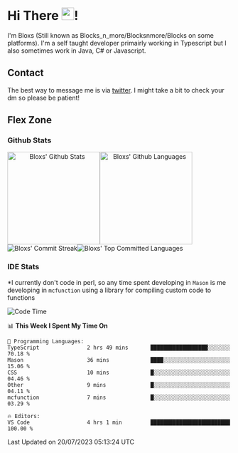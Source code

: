 # Hi There <img src="https://media.giphy.com/media/hvRJCLFzcasrR4ia7z/giphy.gif" width="28">!
I'm Bloxs (Still known as Blocks_n_more/Blocksnmore/Blocks on some platforms). I'm a self taught developer primairly working in Typescript but I also sometimes work in Java, C# or Javascript. 

## Contact
The best way to message me is via [twitter](https://twitter.com/blocksnmore). I might take a bit to check your dm so please be patient!

## Flex Zone
### Github Stats
<div style="display: flex;" align="center">
  <img src="https://readme-stats-gules.vercel.app/api?username=Blocksnmore&bg_color=23272A&show_icons=true&count_private=true&title_color=fff&text_color=fff&icon_color=3d34eb&hide_border=true&border_radius=10" alt="Bloxs' Github Stats" style="height: 13rem" />
 <img src="https://readme-stats-gules.vercel.app/api/top-langs/?username=Blocksnmore&layout=donut&count_private=true&hide_border=true&bg_color=23272A&title_color=fff&text_color=fff&icon_color=3d34eb&border_radius=10" alt="Bloxs' Github Languages" style="height: 13rem;" />
</div>
<div style="display: flex;" align="center">
  <img src="https://streak-stats.demolab.com?user=Blocksnmore&theme=github-dark-blue&hide_border=true" alt="Bloxs' Commit Streak">
  <img src="http://github-profile-summary-cards.vercel.app/api/cards/most-commit-language?username=Blocksnmore&theme=github_dark" alt="Bloxs' Top Committed Languages">
</div>

### IDE Stats
*I currently don't code in perl, so any time spent developing in `Mason` is me developing in `mcfunction` using a library for compiling custom code to functions
<!--START_SECTION:waka-->
![Code Time](http://img.shields.io/badge/Code%20Time-609%20hrs%2035%20mins-blue)

📊 **This Week I Spent My Time On** 

```text
💬 Programming Languages: 
TypeScript               2 hrs 49 mins       ██████████████████░░░░░░░   70.18 % 
Mason                    36 mins             ████░░░░░░░░░░░░░░░░░░░░░   15.06 % 
CSS                      10 mins             █░░░░░░░░░░░░░░░░░░░░░░░░   04.46 % 
Other                    9 mins              █░░░░░░░░░░░░░░░░░░░░░░░░   04.11 % 
mcfunction               7 mins              █░░░░░░░░░░░░░░░░░░░░░░░░   03.29 % 

🔥 Editors: 
VS Code                  4 hrs 1 min         █████████████████████████   100.00 % 
```


 Last Updated on 20/07/2023 05:13:24 UTC
<!--END_SECTION:waka-->
